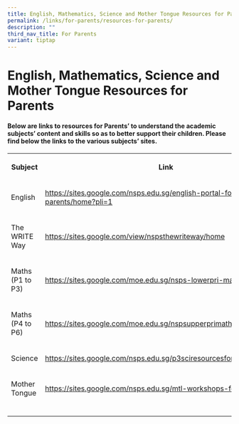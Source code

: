 ```yaml
---
title: English, Mathematics, Science and Mother Tongue Resources for Parents
permalink: /links/for-parents/resources-for-parents/
description: ""
third_nav_title: For Parents
variant: tiptap
---
```

<h1>English, Mathematics, Science and Mother Tongue Resources for Parents</h1>
<h4><strong>Below are links to resources for Parents’ to understand the academic subjects’ content and skills so as to better support their children. Please find below the links to the various subjects’ sites.</strong></h4>
<table style="minWidth: 50px">
<colgroup>
<col>
<col>
</colgroup>
<tbody>
<tr>
<th rowspan="1" colspan="1">
<p>Subject</p>
</th>
<th rowspan="1" colspan="1">
<p>Link</p>
</th>
</tr>
<tr>
<td rowspan="1" colspan="1">
<p>English</p>
</td>
<td rowspan="1" colspan="1">
<p><a href="https://sites.google.com/nsps.edu.sg/english-portal-for-parents/home?pli=1" rel="noopener noreferrer nofollow" target="_blank">https://sites.google.com/nsps.edu.sg/english-portal-for-parents/home?pli=1</a>
</p>
</td>
</tr>
<tr>
<td rowspan="1" colspan="1">
<p>The WRITE Way</p>
</td>
<td rowspan="1" colspan="1">
<p><a href="https://sites.google.com/view/nspsthewriteway/home" rel="noopener noreferrer nofollow" target="_blank">https://sites.google.com/view/nspsthewriteway/home</a>
</p>
</td>
</tr>
<tr>
<td rowspan="1" colspan="1">
<p>Maths (P1 to P3)</p>
</td>
<td rowspan="1" colspan="1">
<p><a href="https://sites.google.com/moe.edu.sg/nsps-lowerpri-math/home" rel="noopener noreferrer nofollow" target="_blank">https://sites.google.com/moe.edu.sg/nsps-lowerpri-math/home</a>
</p>
</td>
</tr>
<tr>
<td rowspan="1" colspan="1">
<p>Maths (P4 to P6)</p>
</td>
<td rowspan="1" colspan="1">
<p><a href="https://sites.google.com/moe.edu.sg/nspsupperprimathworkshop/home" rel="noopener noreferrer nofollow" target="_blank">https://sites.google.com/moe.edu.sg/nspsupperprimathworkshop/home</a>
</p>
</td>
</tr>
<tr>
<td rowspan="1" colspan="1">
<p>Science</p>
</td>
<td rowspan="1" colspan="1">
<p><a href="https://sites.google.com/nsps.edu.sg/p3sciresourcesforparents/home" rel="noopener noreferrer nofollow" target="_blank">https://sites.google.com/nsps.edu.sg/p3sciresourcesforparents/home</a>
</p>
</td>
</tr>
<tr>
<td rowspan="1" colspan="1">
<p>Mother Tongue</p>
</td>
<td rowspan="1" colspan="1">
<p><a href="https://sites.google.com/nsps.edu.sg/mtl-workshops-for-parents" rel="noopener noreferrer nofollow" target="_blank">https://sites.google.com/nsps.edu.sg/mtl-workshops-for-parents</a>
</p>
</td>
</tr>
<tr>
<td rowspan="1" colspan="1">
<p></p>
</td>
<td rowspan="1" colspan="1">
<p></p>
</td>
</tr>
</tbody>
</table>
<p></p>